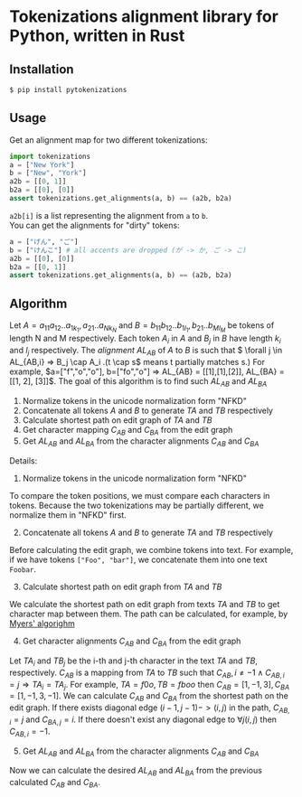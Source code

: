 # Tokenizations alignment library for Python, written in Rust

## Installation

```bash
$ pip install pytokenizations
```

## Usage

Get an alignment map for two different tokenizations:

```python
import tokenizations
a = ["New York"]
b = ["New", "York"]
a2b = [[0, 1]]
b2a = [[0], [0]]
assert tokenizations.get_alignments(a, b) == (a2b, b2a)
```

`a2b[i]` is a list representing the alignment from `a` to `b`.   
You can get the alignments for "dirty" tokens:

```python
a = ["げん", "ご"]
b = ["けんこ"] # all accents are dropped (が -> か, ご -> こ)
a2b = [[0], [0]]
b2a = [[0, 1]]
assert tokenizations.get_alignments(a, b) == (a2b, b2a)
```

## Algorithm

Let $A = a_{11}a_{12}..a_{1k_1},a_{21}..a_{Nk_N}$ and $B = b_{11}b_{12}..b_{1l_1},b_{21}..b_{Ml_M}$ be tokens of length N and M respectively. Each token $A_i$ in $A$ and $B_j$ in $B$ have length $k_i$ and $l_j$ respectively.
The *alignment* $AL_{AB}$ of $A$ to $B$ is such that $ \forall j \in AL_{AB,i} => B_j \cap A_i $. ($t \cap s$ means t partially matches s.)
For example, $a=["f","o","o"], b=["fo","o"] => AL_{AB} = [[1],[1],[2]], AL_{BA} = [[1, 2], [3]]$.
The goal of this algorithm is to find such $AL_{AB}$ and $AL_{BA}$

1. Normalize tokens in the unicode normalization form "NFKD"
2. Concatenate all tokens $A$ and $B$ to generate $TA$ and $TB$ respectively
3. Calculate shortest path on edit graph of $TA$ and $TB$
4. Get character mapping $C_{AB}$ and $C_{BA}$ from the edit graph
5. Get $AL_{AB}$ and $AL_{BA}$ from the character alignments $C_{AB}$ and $C_{BA}$

Details:

1. Normalize tokens in the unicode normalization form "NFKD"

To compare the token positions, we must compare each characters in tokens. Because the two tokenizations may be partially different, we normalize them in "NFKD" first.

2. Concatenate all tokens $A$ and $B$ to generate $TA$ and $TB$ respectively 
 
Before calculating the edit graph, we combine tokens into text. For example, if we have tokens `["Foo", "bar"]`, we concatenate them into one text `Foobar`. 

3. Calculate shortest path on edit graph from $TA$ and $TB$

We calculate the shortest path on edit graph from texts $TA$ and $TB$ to get character map between them.  The path can be calculated, for example, by [Myers' algorighm](http://www.xmailserver.org/diff2.pdf)

4. Get character alignments $C_{AB}$ and $C_{BA}$ from the edit graph

Let $TA_i$ and $TB_j$ be the i-th and j-th character in the text $TA$ and $TB$, respectively. $C_{AB}$ is a mapping from $TA$ to $TB$ such that $C_{AB},i \neq -1 \land C_{AB,i} = j \Rightarrow TA_i = TA_j$. For example, $TA = f0o, TB = fboo$ then $C_{AB} = [1,-1,3], C_{BA} = [1,-1,3,-1]$.
We can calculate $C_{AB}$ and $C_{BA}$ from the shortest path on the edit graph. If there exists diagonal edge $(i-1,j-1) -> (i, j)$ in the path, $C_{AB,i} = j$ and $C_{BA,j} = i$. If there doesn't exist any diagonal edge to $\forall j (i, j)$ then $C_{AB,i} = -1$.

5. Get $AL_{AB}$ and $AL_{BA}$ from the character alignments $C_{AB}$ and $C_{BA}$

Now we can calculate the desired $AL_{AB}$ and $AL_{BA}$ from the previous calculated $C_{AB}$ and $C_{BA}$. 
